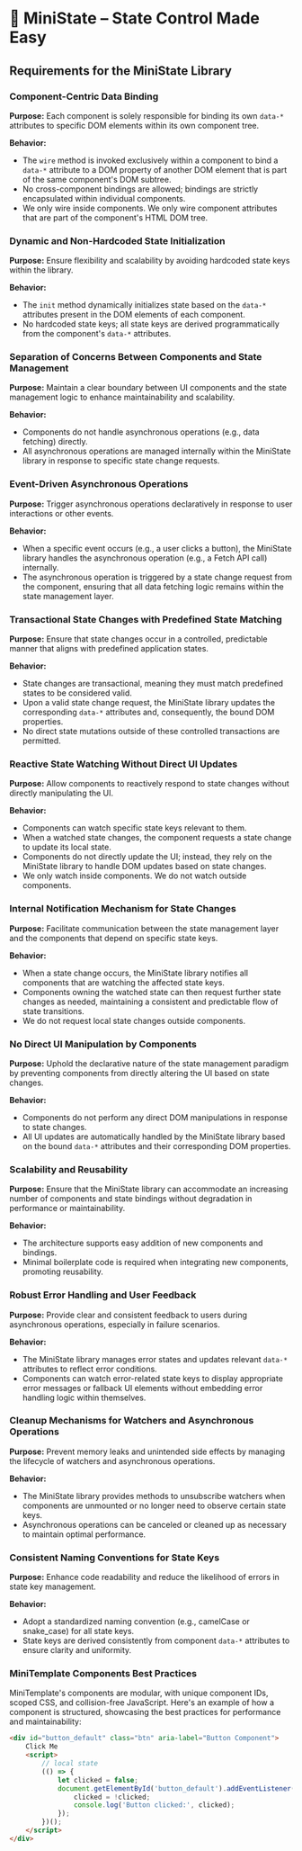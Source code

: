 # 📜 MiniState – State Control Made Easy

## Requirements for the MiniState Library

### Component-Centric Data Binding

**Purpose:** Each component is solely responsible for binding its own `data-*` attributes to specific DOM elements within its own component tree.

**Behavior:**
- The `wire` method is invoked exclusively within a component to bind a `data-*` attribute to a DOM property of another DOM element that is part of the same component's DOM subtree.
- No cross-component bindings are allowed; bindings are strictly encapsulated within individual components.
- We only wire inside components. We only wire component attributes that are part of the component's HTML DOM tree.

### Dynamic and Non-Hardcoded State Initialization

**Purpose:** Ensure flexibility and scalability by avoiding hardcoded state keys within the library.

**Behavior:**
- The `init` method dynamically initializes state based on the `data-*` attributes present in the DOM elements of each component.
- No hardcoded state keys; all state keys are derived programmatically from the component's `data-*` attributes.

### Separation of Concerns Between Components and State Management

**Purpose:** Maintain a clear boundary between UI components and the state management logic to enhance maintainability and scalability.

**Behavior:**
- Components do not handle asynchronous operations (e.g., data fetching) directly.
- All asynchronous operations are managed internally within the MiniState library in response to specific state change requests.

### Event-Driven Asynchronous Operations

**Purpose:** Trigger asynchronous operations declaratively in response to user interactions or other events.

**Behavior:**
- When a specific event occurs (e.g., a user clicks a button), the MiniState library handles the asynchronous operation (e.g., a Fetch API call) internally.
- The asynchronous operation is triggered by a state change request from the component, ensuring that all data fetching logic remains within the state management layer.

### Transactional State Changes with Predefined State Matching

**Purpose:** Ensure that state changes occur in a controlled, predictable manner that aligns with predefined application states.

**Behavior:**
- State changes are transactional, meaning they must match predefined states to be considered valid.
- Upon a valid state change request, the MiniState library updates the corresponding `data-*` attributes and, consequently, the bound DOM properties.
- No direct state mutations outside of these controlled transactions are permitted.

### Reactive State Watching Without Direct UI Updates

**Purpose:** Allow components to reactively respond to state changes without directly manipulating the UI.

**Behavior:**
- Components can watch specific state keys relevant to them.
- When a watched state changes, the component requests a state change to update its local state.
- Components do not directly update the UI; instead, they rely on the MiniState library to handle DOM updates based on state changes.
- We only watch inside components. We do not watch outside components.

### Internal Notification Mechanism for State Changes

**Purpose:** Facilitate communication between the state management layer and the components that depend on specific state keys.

**Behavior:**
- When a state change occurs, the MiniState library notifies all components that are watching the affected state keys.
- Components owning the watched state can then request further state changes as needed, maintaining a consistent and predictable flow of state transitions.
- We do not request local state changes outside components.

### No Direct UI Manipulation by Components

**Purpose:** Uphold the declarative nature of the state management paradigm by preventing components from directly altering the UI based on state changes.

**Behavior:**
- Components do not perform any direct DOM manipulations in response to state changes.
- All UI updates are automatically handled by the MiniState library based on the bound `data-*` attributes and their corresponding DOM properties.

### Scalability and Reusability

**Purpose:** Ensure that the MiniState library can accommodate an increasing number of components and state bindings without degradation in performance or maintainability.

**Behavior:**
- The architecture supports easy addition of new components and bindings.
- Minimal boilerplate code is required when integrating new components, promoting reusability.

### Robust Error Handling and User Feedback

**Purpose:** Provide clear and consistent feedback to users during asynchronous operations, especially in failure scenarios.

**Behavior:**
- The MiniState library manages error states and updates relevant `data-*` attributes to reflect error conditions.
- Components can watch error-related state keys to display appropriate error messages or fallback UI elements without embedding error handling logic within themselves.

### Cleanup Mechanisms for Watchers and Asynchronous Operations

**Purpose:** Prevent memory leaks and unintended side effects by managing the lifecycle of watchers and asynchronous operations.

**Behavior:**
- The MiniState library provides methods to unsubscribe watchers when components are unmounted or no longer need to observe certain state keys.
- Asynchronous operations can be canceled or cleaned up as necessary to maintain optimal performance.

### Consistent Naming Conventions for State Keys

**Purpose:** Enhance code readability and reduce the likelihood of errors in state key management.

**Behavior:**
- Adopt a standardized naming convention (e.g., camelCase or snake_case) for all state keys.
- State keys are derived consistently from component `data-*` attributes to ensure clarity and uniformity.

### MiniTemplate Components Best Practices

MiniTemplate's components are modular, with unique component IDs, scoped CSS, and collision-free JavaScript. Here's an example of how a component is structured, showcasing the best practices for performance and maintainability:

```html
<div id="button_default" class="btn" aria-label="Button Component">
    Click Me
    <script>
        // local state
        (() => {
            let clicked = false;
            document.getElementById('button_default').addEventListener('click', () => {
                clicked = !clicked;
                console.log('Button clicked:', clicked);
            });
        })();
    </script>
</div>
```

